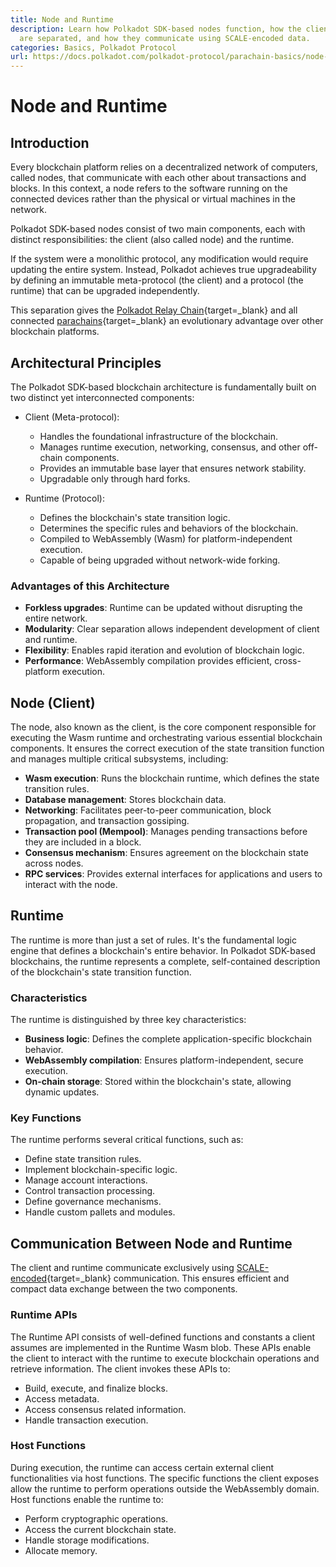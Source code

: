 ```yaml
---
title: Node and Runtime
description: Learn how Polkadot SDK-based nodes function, how the client and runtime
  are separated, and how they communicate using SCALE-encoded data.
categories: Basics, Polkadot Protocol
url: https://docs.polkadot.com/polkadot-protocol/parachain-basics/node-and-runtime/
---
```


# Node and Runtime

## Introduction

Every blockchain platform relies on a decentralized network of computers, called nodes, that communicate with each other about transactions and blocks. In this context, a node refers to the software running on the connected devices rather than the physical or virtual machines in the network.

Polkadot SDK-based nodes consist of two main components, each with distinct responsibilities: the client (also called node) and the runtime.

If the system were a monolithic protocol, any modification would require updating the entire system. Instead, Polkadot achieves true upgradeability by defining an immutable meta-protocol (the client) and a protocol (the runtime) that can be upgraded independently.

This separation gives the [Polkadot Relay Chain](/polkadot-protocol/architecture/polkadot-chain){target=\_blank} and all connected [parachains](/polkadot-protocol/architecture/parachains){target=\_blank} an evolutionary advantage over other blockchain platforms.

## Architectural Principles

The Polkadot SDK-based blockchain architecture is fundamentally built on two distinct yet interconnected components:

- Client (Meta-protocol):
    - Handles the foundational infrastructure of the blockchain.
    - Manages runtime execution, networking, consensus, and other off-chain components.
    - Provides an immutable base layer that ensures network stability.
    - Upgradable only through hard forks.

- Runtime (Protocol):
    - Defines the blockchain's state transition logic.
    - Determines the specific rules and behaviors of the blockchain.
    - Compiled to WebAssembly (Wasm) for platform-independent execution.
    - Capable of being upgraded without network-wide forking.

### Advantages of this Architecture

- **Forkless upgrades**: Runtime can be updated without disrupting the entire network.
- **Modularity**: Clear separation allows independent development of client and runtime.
- **Flexibility**: Enables rapid iteration and evolution of blockchain logic.
- **Performance**: WebAssembly compilation provides efficient, cross-platform execution.

## Node (Client)

The node, also known as the client, is the core component responsible for executing the Wasm runtime and orchestrating various essential blockchain components. It ensures the correct execution of the state transition function and manages multiple critical subsystems, including:

- **Wasm execution**: Runs the blockchain runtime, which defines the state transition rules.
- **Database management**: Stores blockchain data.
- **Networking**: Facilitates peer-to-peer communication, block propagation, and transaction gossiping.
- **Transaction pool (Mempool)**: Manages pending transactions before they are included in a block.
- **Consensus mechanism**: Ensures agreement on the blockchain state across nodes.
- **RPC services**: Provides external interfaces for applications and users to interact with the node.

## Runtime

The runtime is more than just a set of rules. It's the fundamental logic engine that defines a blockchain's entire behavior. In Polkadot SDK-based blockchains, the runtime represents a complete, self-contained description of the blockchain's state transition function.

### Characteristics

The runtime is distinguished by three key characteristics:

- **Business logic**: Defines the complete application-specific blockchain behavior.
- **WebAssembly compilation**: Ensures platform-independent, secure execution.
- **On-chain storage**: Stored within the blockchain's state, allowing dynamic updates.

### Key Functions

The runtime performs several critical functions, such as:

- Define state transition rules.
- Implement blockchain-specific logic.
- Manage account interactions.
- Control transaction processing.
- Define governance mechanisms.
- Handle custom pallets and modules.

## Communication Between Node and Runtime

The client and runtime communicate exclusively using [SCALE-encoded](/polkadot-protocol/parachain-basics/data-encoding){target=\_blank} communication. This ensures efficient and compact data exchange between the two components.

### Runtime APIs

The Runtime API consists of well-defined functions and constants a client assumes are implemented in the Runtime Wasm blob. These APIs enable the client to interact with the runtime to execute blockchain operations and retrieve information. The client invokes these APIs to:

- Build, execute, and finalize blocks.
- Access metadata.
- Access consensus related information.
- Handle transaction execution.

### Host Functions

During execution, the runtime can access certain external client functionalities via host functions. The specific functions the client exposes allow the runtime to perform operations outside the WebAssembly domain. Host functions enable the runtime to:

- Perform cryptographic operations.
- Access the current blockchain state.
- Handle storage modifications.
- Allocate memory.
